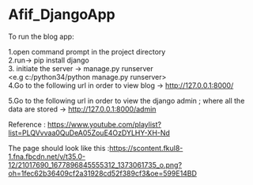 # Afif_DjangoApp
To run the blog app:

1.open command prompt in the project directory <br />
2.run-> pip install django <br />
3. initiate the server -> <your python path> manage.py runserver <br />
                         <e.g c:/python34/python manage.py runserver> <br />
4.Go to the following url in order to view blog -> http://127.0.0.1:8000/ <br />

5.Go to the following url in order to view the django admin ; where all the data are stored -> http://127.0.0.1:8000/admin <br />

Reference : https://www.youtube.com/playlist?list=PLQVvvaa0QuDeA05ZouE4OzDYLHY-XH-Nd <br />

The page should look like this :https://scontent.fkul8-1.fna.fbcdn.net/v/t35.0-12/21017690_1677896845555312_1373061735_o.png?oh=1fec62b36409cf2a31928cd52f389cf3&oe=599E14BD <br />

                         
